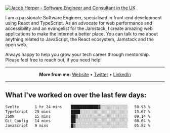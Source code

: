 [![Jacob Herper - Software Engineer and Consultant in the UK](https://res.cloudinary.com/jacobherper/image/upload/v1641506277/gh-image.png)](https://jacobherper.com/)

I am a passionate Software Engineer, specialised in front-end development using React and TypeScript. As an advocate for web performance and accessibility and an evangelist for the Jamstack, I create amazing web applications to make the internet a better place. You can talk to me about anything related to JavaScript, the React ecosystem, Jamstack and the open web.

Always happy to help you grow your tech career through mentorship. Please feel free to reach out, if you need help!

---

<p align="center">
  <strong>More from me:</strong> 
  <a href="https://jacobherper.com/">Website</a> •
  <a href="https://twitter.com/intent/follow?screen_name=jakeherp&tw_p=followbutton">Twitter</a> •
  <a href="https://www.linkedin.com/in/jacobherper/">LinkedIn</a>
</p>

---

## What I've worked on over the last few days:

<!--START_SECTION:waka-->

```txt
Svelte       1 hr 24 mins    ████████████▓░░░░░░░░░░░░   50.93 %
TypeScript   25 mins         ████░░░░░░░░░░░░░░░░░░░░░   15.67 %
JSON         15 mins         ██▒░░░░░░░░░░░░░░░░░░░░░░   09.14 %
Git Config   14 mins         ██░░░░░░░░░░░░░░░░░░░░░░░   08.64 %
JavaScript   9 mins          █▒░░░░░░░░░░░░░░░░░░░░░░░   05.82 %
```

<!--END_SECTION:waka-->
